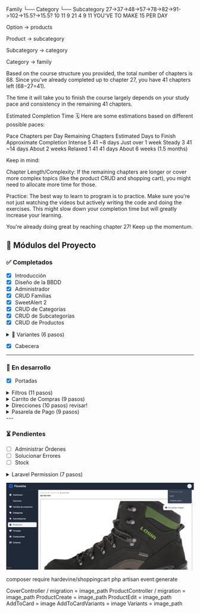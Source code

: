 Family
 └── Category
       └── Subcategory
27->37->48->57->78->82->91->102->15.5?->15.5?
    10  11  9   21  4   9   11
YOU'VE TO MAKE 15 PER DAY

Option → products

Product → subcategory

Subcategory → category

Category → family

Based on the course structure you provided, the total number of chapters is 68. Since you've already completed up to chapter 27, you have 41 chapters left (68−27=41).

The time it will take you to finish the course largely depends on your study pace and consistency in the remaining 41 chapters.

Estimated Completion Time 🗓️
Here are some estimations based on different possible paces:

Pace	Chapters per Day	Remaining Chapters	Estimated Days to Finish	Approximate Completion
Intense	5	41	~8 days	Just over 1 week
Steady	3	41	~14 days	About 2 weeks
Relaxed	1	41	41 days	About 6 weeks (1.5 months)

Keep in mind:

Chapter Length/Complexity: If the remaining chapters are longer or cover more complex topics (like the product CRUD and shopping cart), you might need to allocate more time for those.

Practice: The best way to learn to program is to practice. Make sure you're not just watching the videos but actively writing the code and doing the exercises. This might slow down your completion time but will greatly increase your learning.

You're already doing great by reaching chapter 27! Keep up the momentum.

## 🚀 Módulos del Proyecto

### ✅ Completados

- [x] Introducción  
- [x] Diseño de la BBDD  
- [x] Administrador  
- [x] CRUD Familias  
- [x] SweetAlert 2  
- [x] CRUD de Categorías  
- [x] CRUD de Subcategorías  
- [x] CRUD de Productos  

<details>
  <summary>🧱 Variantes (6 pasos)</summary>

  - [x] Crear variantes 1  
  - [x] Crear variantes 2  
  - [x] Recursividad  
  - [X] Generar variantes  
  - [X] Mostrar variantes  
  - [X] Editar variantes  

</details>

- [x] Cabecera  

---

### 🚧 En desarrollo

- [X] Portadas  
<details>
  <summary>Filtros (11 pasos)</summary>

  - [x] Mostrar opciones y features por familia  
  - [x] Mostrar opciones y features por familia II  
  - [x] Mostrar y ocultar features  
  - [x] Mostrar productos por familia  
  - [x] Volver responsivo pagina filtros  
  - [x] Filtrar productos por features 
  - [x] Cambiar el orden en el que se muestran los productos 
  - [x] Utilizr el buscador para filtrar 
  - [x] Filtrar por categoria
  - [x] Filtrar por subcategoria
  - [x] Query scope

</details>
<details>
  <summary> Carrito de Compras (9 pasos)</summary>

  - [x] Mostrare el detalle del producto  
  - [x] Instalar Laravel Shoppingcart 
  - [x] Elegir cantidad de Items que se comprara  
  - [x] Agregar items al carrito  
  - [x] Guardar carrito de compras en la bd  
  - [x] Mostrar cantidad de items agregados al carrito 
  - [x] Mostrar items agregados al carrito de compra
  - [x] Mostrar items del carrito de compra 
  - [x] Actualizar carrito de compras

</details>
<details>
  <summary> Direcciones (10 pasos) revisar!</summary>

  - [x] Agregar nuevos campos en la tabla users  
  - [x] Crear tabla addresses  
  - [x] Formulario para agregar nueva direccion  
  - [x] Especificar quien recibira el pedido  
  - [x] Crear nueva direccion  
  - [x] Mostrar listado de direcciones agregadas  
  - [x] Mostrar direccion por defecto
  - [x] Editar direccion  ----------------CHECK
  - [X] Eliminar direcciones  
  - [X] Mostrar el Resumen del carrito  

</details>
<details>
  <summary> Pasarela de Pago (9 pasos)</summary>

  - [x] Diseñar Checkout  
  - [x] Credenciales de Niubiz 
  - [x] Generar token de sesion  
  - [x] Inlcuir boton de pago  
  - [x] Capturar pago  
  - [x] Mostrar mensaje gracias
  - [x] Mostrar mensaje error

</details>
---

### ⏳ Pendientes
  
- [ ] Administrar Órdenes  
- [ ] Solucionar Errores  
- [ ] Stock  
<details>
  <summary>Laravel Permission (7 pasos)</summary>

  - [x] Instalar spatie  
  - [x] Definir Permisos  
  - [x] Definir Roles  
  - [x] Proteger rutas segun lo permisos  
  - [ ] Mostrar listado de usuarios 
  - [ ] Agregar Buscador  
  - [ ] Asignar Rol 

</details>

![Ecommerce tailwind livewire](images/image.png)

composer require hardevine/shoppingcart
php artisan event:generate

CoverController / migration = image_path
ProductController / migration = image_path
ProductCreate  = image_path
ProductEdit  = image_path
AddToCard  = image
AddToCardVariants  = image
Variants  = image_path